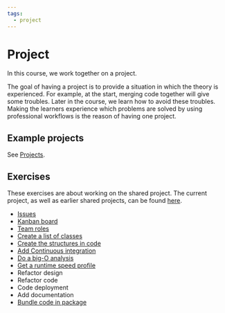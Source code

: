 ```yaml
---
tags:
  - project
---
```


# Project

In this course, we work together on a project.

The goal of having a project is to provide a situation in which the theory is
experienced. For example, at the start, merging code together will give
some troubles. Later in the course, we learn how to avoid these troubles.
Making the learners experience which problems are solved by
using professional workflows is the reason of having one project.

## Example projects

See [Projects](projects.md).

## Exercises

These exercises are about working on the shared project.
The current project, as well as earlier shared projects,
can be found [here](projects.md).

- [Issues](issues.md)
- [Kanban board](kanban_board.md)
- [Team roles](team_roles.md)
- [Create a list of classes](create_class_list.md)
- [Create the structures in code](create_structs.md)
- [Add Continuous integration](../testing/continuous_integration.md)
- [Do a big-O analysis](../optimization/big_o.md)
- [Get a runtime speed profile](../optimization/runtime_speed_profiles.md)
- Refactor design
- Refactor code
- Code deployment
- Add documentation
- [Bundle code in package](../package/README.md)
